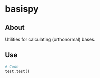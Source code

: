 # basispy

## About
Utilities for calculating (orthonormal) bases.

## Use

```python
# Code
test.test()
```
